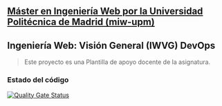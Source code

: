 ## [Máster en Ingeniería Web por la Universidad Politécnica de Madrid (miw-upm)](http://miw.etsisi.upm.es)
## Ingeniería Web: Visión General (IWVG) DevOps
> Este proyecto es una Plantilla de apoyo docente de la asignatura.

### Estado del código

[![Quality Gate Status](https://sonarcloud.io/api/project_badges/measure?project=js-rom_github-actions&metric=alert_status)](https://sonarcloud.io/summary/new_code?id=js-rom_github-actions)

